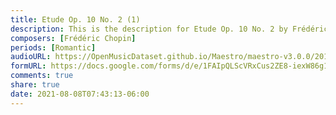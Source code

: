 ```yaml
---
title: Etude Op. 10 No. 2 (1)
description: This is the description for Etude Op. 10 No. 2 by Frédéric Chopin
composers: [Frédéric Chopin]
periods: [Romantic]
audioURL: https://OpenMusicDataset.github.io/Maestro/maestro-v3.0.0/2015/MIDI-Unprocessed_R1_D2-13-20_mid--AUDIO-from_mp3_15_R1_2015_wav--2.midi
formURL: https://docs.google.com/forms/d/e/1FAIpQLScVRxCus2ZE8-iexW86g1hmda2-s4QnyMKbF_8_PiBREms1VA/viewform
comments: true
share: true
date: 2021-08-08T07:43:13-06:00
---
```

